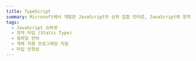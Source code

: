 ```yaml
---
title: TypeScript
summary: Microsoft에서 개발한 JavaScript의 상위 집합 언어로, JavaScript에 정적 타입 시스템을 추가하여 대규모 애플리케이션 개발 시 코드의 안정성과 가독성을 높여주는 프로그래밍 언어
tags:
  - JavaScript 슈퍼셋
  - 정적 타입 (Static Type)
  - 컴파일 언어
  - 객체 지향 프로그래밍 지원
  - 타입 안정성
---
```


